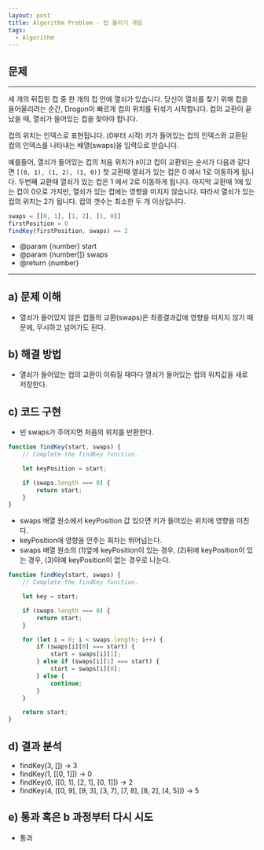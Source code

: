 ```yaml
---
layout: post
title: Algorithm Problem - 컵 돌리기 게임
tags:
  - Algorithm
---
```

## 문제

---
세 개의 뒤집힌 컵 중 한 개의 컵 안에 열쇠가 있습니다.
당신이 열쇠를 찾기 위해 컵을 들어올리려는 순간, Drogon이 빠르게 컵의 위치를 뒤섞기 시작합니다.
컵의 교환이 끝났을 때, 열쇠가 들어있는 컵을 찾아야 합니다.

컵의 위치는 인덱스로 표현됩니다. (0부터 시작)
키가 들어있는 컵의 인덱스와 교환된 컵의 인덱스를 나타내는 배열(swaps)을 입력으로 받습니다.

예를들어, 열쇠가 들어있는 컵의 처음 위치가 `0`이고 컵이 교환되는 순서가 다음과 같다면 `[(0, 1), (1, 2), (1, 0)]`
첫 교환때 열쇠가 있는 컵은 0 에서 1로 이동하게 됩니다.
두번째 교환때 열쇠가 있는 컵은 1 에서 2로 이동하게 됩니다.
마지막 교환때 1에 있는 컵이 0으로 가지만, 열쇠가 있는 컵에는 영향을 미치지 않습니다.
따라서 열쇠가 있는 컵의 위치는 2가 됩니다. 컵의 갯수는 최소한 두 개 이상입니다.

```javascript
swaps = [[0, 1], [1, 2], [1, 0]]
firstPosition = 0
findKey(firstPosition, swaps) == 2
```

* @param {number} start
* @param {number[]} swaps
* @return {number}

---


## a) 문제 이해
* 열쇠가 들어있지 않은 컵들의 교환(swaps)은 최종결과값에 영향을 미치지 않기 때문에, 무시하고 넘어가도 된다.

## b) 해결 방법
* 열쇠가 들어있는 컵의 교환이 이뤄질 때마다 열쇠가 들어있는 컵의 위치값을 새로 저장한다.

## c) 코드 구현
* 빈 swaps가 주어지면 처음의 위치를 반환한다.

```javascript
function findKey(start, swaps) {
    // Complete the findKey function.

    let keyPosition = start;

    if (swaps.length === 0) {
        return start;
    }
}
```

* swaps 배열 원소에서 keyPosition 값 있으면 키가 들어있는 위치에 영향을 미친다.
* keyPosition에 영향을 안주는 회차는 뛰어넘는다.
* swaps 배열 원소의 (1)앞에 keyPosition이 있는 경우, (2)뒤에 keyPosition이 있는 경우, (3)아예 keyPosition이 없는 경우로 나눈다.

```javascript
function findKey(start, swaps) {
    // Complete the findKey function.

    let key = start;

    if (swaps.length === 0) {
        return start;
    }

    for (let i = 0; i < swaps.length; i++) {
        if (swaps[i][0] === start) {
            start = swaps[i][1];
        } else if (swaps[i][1] === start) {
            start = swaps[i][0];
        } else {
            continue;
        }
    }

    return start;
}
```

## d) 결과 분석
* findKey(3, []) ->  3
* findKey(1, [[0, 1]]) -> 0
* findKey(0, [[0, 1], [2, 1], [0, 1]]) -> 2
* findKey(4, [[0, 9], [9, 3], [3, 7], [7, 8], [8, 2], [4, 5]]) -> 5


## e) 통과 혹은 b 과정부터 다시 시도
* 통과